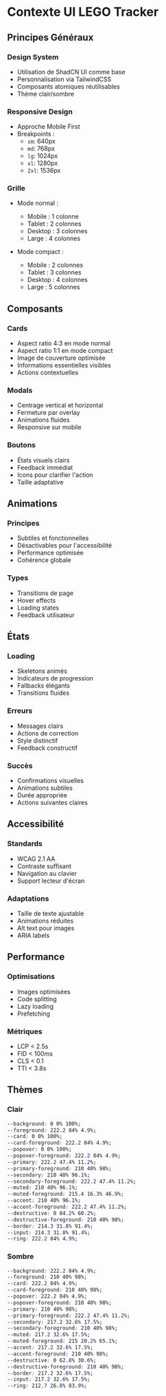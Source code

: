 # Contexte UI LEGO Tracker

## Principes Généraux

### Design System

- Utilisation de ShadCN UI comme base
- Personnalisation via TailwindCSS
- Composants atomiques réutilisables
- Thème clair/sombre

### Responsive Design

- Approche Mobile First
- Breakpoints :
  - `sm`: 640px
  - `md`: 768px
  - `lg`: 1024px
  - `xl`: 1280px
  - `2xl`: 1536px

### Grille

- Mode normal :

  - Mobile : 1 colonne
  - Tablet : 2 colonnes
  - Desktop : 3 colonnes
  - Large : 4 colonnes

- Mode compact :
  - Mobile : 2 colonnes
  - Tablet : 3 colonnes
  - Desktop : 4 colonnes
  - Large : 5 colonnes

## Composants

### Cards

- Aspect ratio 4:3 en mode normal
- Aspect ratio 1:1 en mode compact
- Image de couverture optimisée
- Informations essentielles visibles
- Actions contextuelles

### Modals

- Centrage vertical et horizontal
- Fermeture par overlay
- Animations fluides
- Responsive sur mobile

### Boutons

- États visuels clairs
- Feedback immédiat
- Icons pour clarifier l'action
- Taille adaptative

## Animations

### Principes

- Subtiles et fonctionnelles
- Désactivables pour l'accessibilité
- Performance optimisée
- Cohérence globale

### Types

- Transitions de page
- Hover effects
- Loading states
- Feedback utilisateur

## États

### Loading

- Skeletons animés
- Indicateurs de progression
- Fallbacks élégants
- Transitions fluides

### Erreurs

- Messages clairs
- Actions de correction
- Style distinctif
- Feedback constructif

### Succès

- Confirmations visuelles
- Animations subtiles
- Durée appropriée
- Actions suivantes claires

## Accessibilité

### Standards

- WCAG 2.1 AA
- Contraste suffisant
- Navigation au clavier
- Support lecteur d'écran

### Adaptations

- Taille de texte ajustable
- Animations réduites
- Alt text pour images
- ARIA labels

## Performance

### Optimisations

- Images optimisées
- Code splitting
- Lazy loading
- Prefetching

### Métriques

- LCP < 2.5s
- FID < 100ms
- CLS < 0.1
- TTI < 3.8s

## Thèmes

### Clair

```css
--background: 0 0% 100%;
--foreground: 222.2 84% 4.9%;
--card: 0 0% 100%;
--card-foreground: 222.2 84% 4.9%;
--popover: 0 0% 100%;
--popover-foreground: 222.2 84% 4.9%;
--primary: 222.2 47.4% 11.2%;
--primary-foreground: 210 40% 98%;
--secondary: 210 40% 96.1%;
--secondary-foreground: 222.2 47.4% 11.2%;
--muted: 210 40% 96.1%;
--muted-foreground: 215.4 16.3% 46.9%;
--accent: 210 40% 96.1%;
--accent-foreground: 222.2 47.4% 11.2%;
--destructive: 0 84.2% 60.2%;
--destructive-foreground: 210 40% 98%;
--border: 214.3 31.8% 91.4%;
--input: 214.3 31.8% 91.4%;
--ring: 222.2 84% 4.9%;
```

### Sombre

```css
--background: 222.2 84% 4.9%;
--foreground: 210 40% 98%;
--card: 222.2 84% 4.9%;
--card-foreground: 210 40% 98%;
--popover: 222.2 84% 4.9%;
--popover-foreground: 210 40% 98%;
--primary: 210 40% 98%;
--primary-foreground: 222.2 47.4% 11.2%;
--secondary: 217.2 32.6% 17.5%;
--secondary-foreground: 210 40% 98%;
--muted: 217.2 32.6% 17.5%;
--muted-foreground: 215 20.2% 65.1%;
--accent: 217.2 32.6% 17.5%;
--accent-foreground: 210 40% 98%;
--destructive: 0 62.8% 30.6%;
--destructive-foreground: 210 40% 98%;
--border: 217.2 32.6% 17.5%;
--input: 217.2 32.6% 17.5%;
--ring: 212.7 26.8% 83.9%;
```
